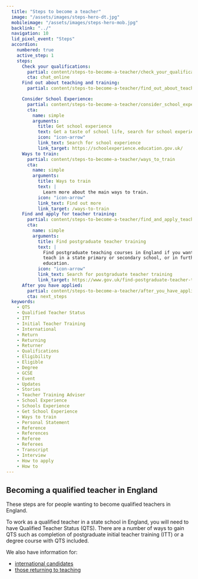 ```yaml
---
  title: "Steps to become a teacher"
  image: "/assets/images/steps-hero-dt.jpg"
  mobileimage: "/assets/images/steps-hero-mob.jpg"
  backlink: "../"
  navigation: 10
  lid_pixel_event: "Steps"
  accordion:
    numbered: true
    active_step: 1
    steps:
      Check your qualifications:
        partial: content/steps-to-become-a-teacher/check_your_qualifications
        cta: chat_online
      Find out about teaching and training:
        partial: content/steps-to-become-a-teacher/find_out_about_teaching_and_training

      Consider School Experience:
        partial: content/steps-to-become-a-teacher/consider_school_experience
        cta:
          name: simple
          arguments:
            title: Get school experience
            text: Get a taste of school life, search for school experience near you or online.
            icon: "icon-arrow"
            link_text: Search for school experience
            link_target: https://schoolexperience.education.gov.uk/
      Ways to train:
        partial: content/steps-to-become-a-teacher/ways_to_train
        cta:
          name: simple
          arguments:
            title: Ways to train
            text: |
              Learn more about the main ways to train.
            icon: "icon-arrow"
            link_text: Find out more
            link_target: /ways-to-train
      Find and apply for teacher training:
        partial: content/steps-to-become-a-teacher/find_and_apply_teacher_training
        cta:
          name: simple
          arguments:
            title: Find postgraduate teacher training
            text: |
              Find postgraduate teaching courses in England if you want to
              teach in a state primary or secondary school, or in further
              education.
            icon: "icon-arrow"
            link_text: Search for postgraduate teacher training
            link_target: https://www.gov.uk/find-postgraduate-teacher-training-courses
      After you have applied:
        partial: content/steps-to-become-a-teacher/after_you_have_applied
        cta: next_steps
  keywords:
    - QTS
    - Qualified Teacher Status
    - ITT
    - Initial Teacher Training
    - International
    - Return
    - Returning
    - Returner
    - Qualifications
    - Eligibility
    - Eligible
    - Degree
    - GCSE
    - Event
    - Updates
    - Stories
    - Teacher Training Adviser
    - School Experience
    - Schools Experience
    - Get School Experience
    - Ways to train
    - Personal Statement
    - Reference
    - References
    - Referee
    - Referees
    - Transcript
    - Interview
    - How to apply
    - How to
---
```


## Becoming a qualified teacher in England

These steps are for people wanting to become qualified teachers in England.

To work as a qualified teacher in a state school in England, you will need to
have Qualified Teacher Status (QTS). There are a number of ways to gain QTS
such as completion of postgraduate initial teacher training (ITT) or a degree
course with QTS included.

We also have information for:

* [international candidates](/international-candidates)
* [those returning to teaching](/returning-to-teaching)
